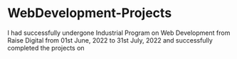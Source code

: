 # WebDevelopment-Projects
I had successfully undergone Industrial Program on Web Development from Raise Digital from 01st June, 2022 to 31st July, 2022 and successfully completed the projects on
